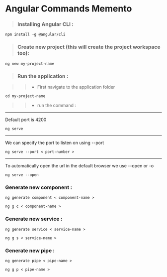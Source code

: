 # Angular Commands Memento

> ### Installing Angular CLI :
```
npm install -g @angular/cli
```
> ### Create new project (this will create the project workspace too):
```
ng new my-project-name
```
> ### Run the application :

>> * First navigate to the application folder
```
cd my-project-name
```
>> * run the command : 
* * *
Default port is 4200
```
ng serve
```
***
We can specify the port to listen on using --port 
```
ng serve --port < port-number >
```
***
To automatically open the url in the default browser we use --open or -o

```
ng serve --open
```

### Generate new component :
```
ng generate component < component-name >
```
```
ng g c < component-name >
```

### Generate new service :
```
ng generate service < service-name >
```
```
ng g s < service-name >
```

### Generate new pipe :

```
ng generate pipe < pipe-name >
```

```
ng g p < pipe-name >
```